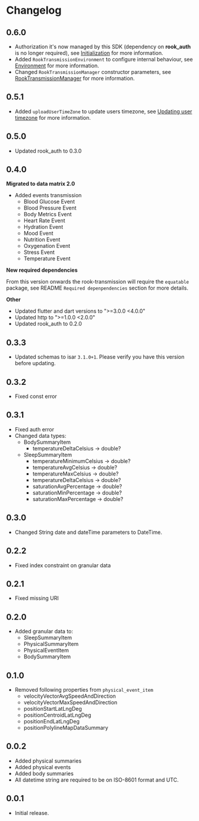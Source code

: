 # Changelog

## 0.6.0

* Authorization it's now managed by this SDK (dependency on **rook_auth** is no longer required),
  see [Initialization](README.md#initialization) for more information.
* Added `RookTransmissionEnvironment` to configure internal behaviour, see [Environment](README.md#environment) for
  more information.
* Changed `RookTransmissionManager` constructor parameters,
  see [RookTransmissionManager](README.md#rooktransmissionmanager) for more information.

## 0.5.1

* Added `uploadUserTimeZone` to update users timezone, see [Updating user timezone](README.md#updating-user-timezone) for more information.

## 0.5.0

* Updated rook_auth to 0.3.0

## 0.4.0

**Migrated to data matrix 2.0**

* Added events transmission
    * Blood Glucose Event
    * Blood Pressure Event
    * Body Metrics Event
    * Heart Rate Event
    * Hydration Event
    * Mood Event
    * Nutrition Event
    * Oxygenation Event
    * Stress Event
    * Temperature Event

**New required dependencies**

From this version onwards the rook-transmission will require the `equatable` package, see
README `Required depenpendencies` section for more details.

**Other**

* Updated flutter and dart versions to ">=3.0.0 <4.0.0"
* Updated http to ">=1.0.0 <2.0.0"
* Updated rook_auth to 0.2.0

## 0.3.3

* Updated schemas to isar `3.1.0+1`. Please verify you have this version before updating.

## 0.3.2

* Fixed const error

## 0.3.1

* Fixed auth error
* Changed data types:
    * BodySummaryItem
        * temperatureDeltaCelsius → double?
    * SleepSummaryItem
        * temperatureMinimumCelsius → double?
        * temperatureAvgCelsius → double?
        * temperatureMaxCelsius → double?
        * temperatureDeltaCelsius → double?
        * saturationAvgPercentage → double?
        * saturationMinPercentage → double?
        * saturationMaxPercentage → double?

## 0.3.0

* Changed String date and dateTime parameters to DateTime.

## 0.2.2

* Fixed index constraint on granular data

## 0.2.1

* Fixed missing URI

## 0.2.0

* Added granular data to:
    * SleepSummaryItem
    * PhysicalSummaryItem
    * PhysicalEventItem
    * BodySummaryItem

## 0.1.0

* Removed following properties from `physical_event_item`
    * velocityVectorAvgSpeedAndDirection
    * velocityVectorMaxSpeedAndDirection
    * positionStartLatLngDeg
    * positionCentroidLatLngDeg
    * positionEndLatLngDeg
    * positionPolylineMapDataSummary

## 0.0.2

* Added physical summaries
* Added physical events
* Added body summaries
* All datetime string are required to be on ISO-8601 format and UTC.

## 0.0.1

* Initial release.
